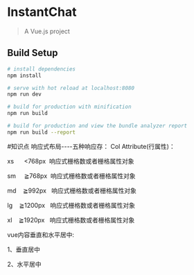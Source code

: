 # InstantChat

> A Vue.js project

## Build Setup

``` bash
# install dependencies
npm install

# serve with hot reload at localhost:8080
npm run dev

# build for production with minification
npm run build

# build for production and view the bundle analyzer report
npm run build --report
```


#知识点
响应式布局----五种响应存：
Col Attribute(行属性)：

xs      <768px  响应式栅格数或者栅格属性对象

sm     ≧768px  响应式栅格数或者栅格属性对象

md    ≧992px   响应式栅格数或者栅格属性对象

lg    ≧1200px   响应式栅格数或者栅格属性对象

xl    ≧1920px   响应式栅格数或者栅格属性对象

vue内容垂直和水平居中:

1、垂直居中
<v-layout row wrap  align-center justify-center fill-height ></v-layout>

2、水平居中
<v-card-text class="mx-auto"></v-card-text>
